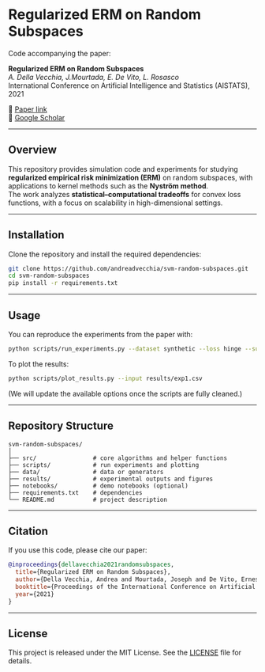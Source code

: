 # Regularized ERM on Random Subspaces

Code accompanying the paper:

**Regularized ERM on Random Subspaces**  
*A. Della Vecchia, J.Mourtada, E. De Vito, L. Rosasco*  
International Conference on Artificial Intelligence and Statistics (AISTATS), 2021

📄 [Paper link](https://proceedings.mlr.press/v130/della-vecchia21a.html)  
🔗 [Google Scholar](https://scholar.google.com/citations?user=aaeUheEAAAAJ)

---

## Overview
This repository provides simulation code and experiments for studying **regularized empirical risk minimization (ERM)** on random subspaces, with applications to kernel methods such as the **Nyström method**.  
The work analyzes **statistical–computational tradeoffs** for convex loss functions, with a focus on scalability in high-dimensional settings.

---

## Installation
Clone the repository and install the required dependencies:
```bash
git clone https://github.com/andreadvecchia/svm-random-subspaces.git
cd svm-random-subspaces
pip install -r requirements.txt
```

---

## Usage
You can reproduce the experiments from the paper with:

```bash
python scripts/run_experiments.py --dataset synthetic --loss hinge --subspace nystrom
```

To plot the results:
```bash
python scripts/plot_results.py --input results/exp1.csv
```

(We will update the available options once the scripts are fully cleaned.)

---

## Repository Structure
```
svm-random-subspaces/
│
├── src/                # core algorithms and helper functions
├── scripts/            # run experiments and plotting
├── data/               # data or generators
├── results/            # experimental outputs and figures
├── notebooks/          # demo notebooks (optional)
├── requirements.txt    # dependencies
└── README.md           # project description
```

---

## Citation
If you use this code, please cite our paper:

```bibtex
@inproceedings{dellavecchia2021randomsubspaces,
  title={Regularized ERM on Random Subspaces},
  author={Della Vecchia, Andrea and Mourtada, Joseph and De Vito, Ernesto and Rosasco, Lorenzo},
  booktitle={Proceedings of the International Conference on Artificial Intelligence and Statistics (AISTATS)},
  year={2021}
}
```

---

## License
This project is released under the MIT License. See the [LICENSE](LICENSE) file for details.
